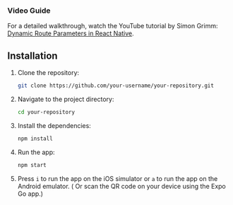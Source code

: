 ### Video Guide
For a detailed walkthrough, watch the YouTube tutorial by Simon Grimm: [Dynamic Route Parameters in React Native](https://www.youtube.com/watch?v=iWzUZiVoiR0&t=355s&ab_channel=SimonGrimm).

## Installation

1. Clone the repository:
   ```bash
   git clone https://github.com/your-username/your-repository.git
    ```
2. Navigate to the project directory:
    ```bash
    cd your-repository
    ```
3. Install the dependencies:
    ```bash
    npm install
    ```
4. Run the app:
    ```bash
    npm start
    ```
5. Press `i` to run the app on the iOS simulator or `a` to run the app on the Android emulator. ( Or scan the QR code on your device using the Expo Go app.)